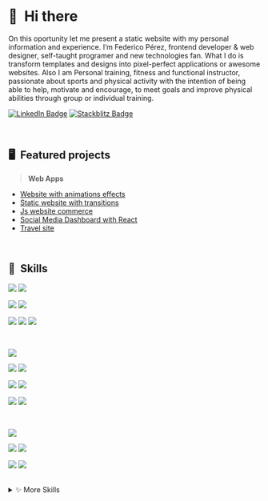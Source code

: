 # 👋 &nbsp;Hi there

On this oportunity let me present a static website with my personal information and experience. 
I’m Federico Pérez, frontend developer & web designer, self-taught programer and new technologies fan. What I do is transform templates and designs into pixel-perfect applications or awesome websites.
Also I am Personal training, fitness and functional instructor, passionate about sports and physical activity with the intention of being able to help, motivate and encourage, to meet goals and improve physical abilities through group or individual training.

[![LinkedIn Badge](https://img.shields.io/badge/LinkedIn-Profile-informational?style=flat&logo=linkedin&logoColor=white&color=0D76A8)](https://www.linkedin.com/in/federico-m-perez/)
[![Stackblitz Badge](https://img.shields.io/badge/Stackblitz-Profile-informational?style=flat&logo=stackbit&logoColor=white&color=black)](https://stackblitz.com/@FedericoMp)

<br>

## 🖥️ &nbsp;Featured projects

> **Web Apps**
- [Website with animations effects](https://federicomp.github.io/soundnext/)
- [Static website with transitions](https://federicomp.github.io/bgb/)
- [Js website commerce](https://federicomp.github.io/web-comerce/)
- [Social Media Dashboard with React](https://federicomp.github.io/social-media-dashboard/)
- [Travel site](https://covacations.com.ar/)

<br>

## 💼 &nbsp;Skills
![](https://img.shields.io/static/v1?label=Team&nbsp;Work&message=✓&color=009688)
![](https://img.shields.io/static/v1?label=Web&nbsp;Design&message=✓&color=009688)

![](https://img.shields.io/static/v1?label=Web&nbsp;Components&message=✓&color=009688)
![](https://img.shields.io/static/v1?label=SPA&nbsp;App&message=✓&color=009688)

![](https://img.shields.io/static/v1?label=Mobile&nbsp;First&message=✓&color=009688)
![](https://img.shields.io/static/v1?label=BEM&message=✓&color=009688)
![](https://img.shields.io/static/v1?label=Responsive&message=✓&color=009688)

<br>

![](https://img.shields.io/badge/Code-JavaScript-informational?style=flat&logo=JavaScript&logoColor=white&color=f0d02c)

![](https://img.shields.io/badge/Code-HTML-informational?style=flat&logo=html5&logoColor=white&color=ff9800)
![](https://img.shields.io/badge/Style-CSS-informational?style=flat&logo=css3&logoColor=white&color=168dec)

![](https://img.shields.io/badge/Code-React.js-informational?style=flat&logo=react&logoColor=white&color=48c7f9)
![](https://img.shields.io/badge/Code-Gatsby-informational?style=flat&logo=react&logoColor=white&color=8a4baf)

![](https://img.shields.io/badge/Code-Angular-informational?style=flat&logo=angular&logoColor=white&color=cf3333)
![](https://img.shields.io/badge/Code-TypeScript-informational?style=flat&logo=TypeScript&logoColor=white&color=168dec)

<br>

![](https://img.shields.io/badge/Tools-Visual&nbsp;Studio&nbsp;Code-informational?style=flat&logo=Visual-Studio-Code&logoColor=white&color=168dec)

![](https://img.shields.io/badge/Tools-GitHub-informational?style=flat&logo=GitHub&logoColor=white&color=ffffff)
![](https://img.shields.io/badge/Tools-NPM-informational?style=flat&logo=npm&logoColor=white&color=cf3333)

![](https://img.shields.io/badge/Tools-Photoshop-informational?style=flat&logo=Adobe-Photoshop&logoColor=white&color=168dec)
![](https://img.shields.io/badge/Tools-Illustrator-informational?style=flat&logo=Adobe-Illustrator&logoColor=white&color=ff9800)

<br>

<details>
<summary>✨ More Skills</summary>
<br>

![](https://img.shields.io/badge/Code-Babel-informational?style=flat&logo=Babel&logoColor=white&color=f0d02c)
![](https://img.shields.io/badge/Style-Sass-informational?style=flat&logo=Sass&logoColor=white&color=ec1681)

![](https://img.shields.io/badge/Tools-Jira-informational?style=flat&logo=Jira-Software&logoColor=white&color=168dec)
![](https://img.shields.io/badge/Code-Webpack-informational?style=flat&logo=Webpack&logoColor=white&color=48c7f9)

![](https://img.shields.io/badge/Tools-Postman-informational?style=flat&logo=Postman&logoColor=white&color=ff9800)
![](https://img.shields.io/badge/Code-Ionic-informational?style=flat&logo=ionic&logoColor=white&color=168dec)

![](https://img.shields.io/badge/Tools-Bitbucket-informational?style=flat&logo=Bitbucket&logoColor=white&color=168dec)
![](https://img.shields.io/badge/Tools-GitLab-informational?style=flat&logo=GitLab&logoColor=white&color=b833cf)

![](https://img.shields.io/badge/Test-Jasmine-informational?style=flat&logo=Jasmine&logoColor=white&color=b833cf)
![](https://img.shields.io/badge/Test-Jest-informational?style=flat&logo=jest&logoColor=white&color=7dcf33)
![](https://img.shields.io/badge/Test-Mocha-informational?style=flat&logo=Mocha&logoColor=white&color=cfa033)
</details>
